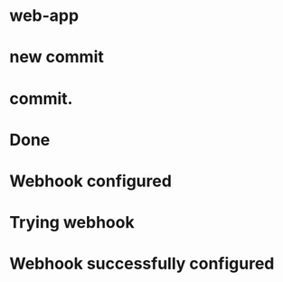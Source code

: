 # web-app
# new commit
# commit.
# Done
# Webhook configured
# Trying webhook
# Webhook successfully configured